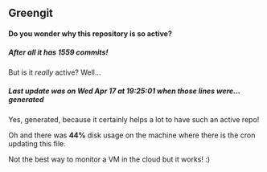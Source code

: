 ## Greengit

#### Do you wonder why this repository is so active?

##### After all it has 1559 commits!

But is it *really* active? Well...

##### Last update was on Wed Apr 17 at 19:25:01 when those lines were... generated

Yes, generated, because it certainly helps a lot to have such an active repo!

Oh and there was **44%** disk usage on the machine
where there is the cron updating this file.

Not the best way to monitor a VM in the cloud but it works! :)
